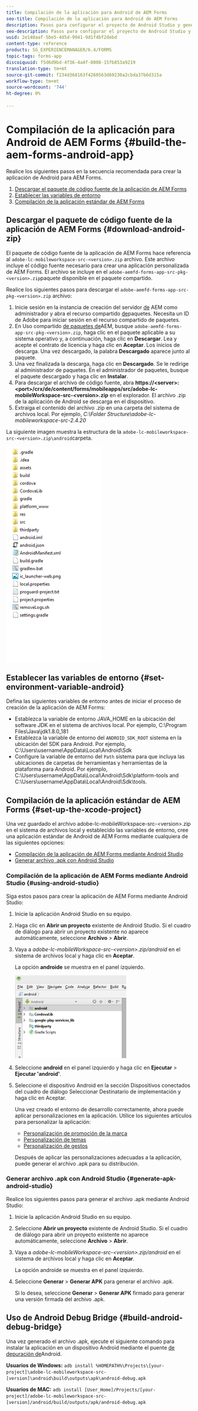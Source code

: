 ```yaml
---
title: Compilación de la aplicación para Android de AEM Forms
seo-title: Compilación de la aplicación para Android de AEM Forms
description: Pasos para configurar el proyecto de Android Studio y generar el archivo .apk para la aplicación de AEM Forms para Android
seo-description: Pasos para configurar el proyecto de Android Studio y generar el archivo .apk para la aplicación de AEM Forms para Android
uuid: 2e140aaf-5be5-4d5d-9941-9d1f4bf2debd
content-type: reference
products: SG_EXPERIENCEMANAGER/6.4/FORMS
topic-tags: forms-app
discoiquuid: f5d6d9bd-4f36-4a4f-8008-15fb853a9219
translation-type: tm+mt
source-git-commit: f234d368163f4260563d69230a2cbda37b6d315a
workflow-type: tm+mt
source-wordcount: '744'
ht-degree: 0%

---
```



# Compilación de la aplicación para Android de AEM Forms {#build-the-aem-forms-android-app}

Realice los siguientes pasos en la secuencia recomendada para crear la aplicación de Android para AEM Forms.

1. [Descargar el paquete de código fuente de la aplicación de AEM Forms](#download-android-zip)
1. [Establecer las variables de entorno](#set-environment-variable-android)
1. [Compilación de la aplicación estándar de AEM Forms](#set-up-the-xcode-project)

## Descargar el paquete de código fuente de la aplicación de AEM Forms {#download-android-zip}

El paquete de código fuente de la aplicación de AEM Forms hace referencia al `adobe-lc-mobileworkspace-src-<version>.zip` archivo. Este archivo incluye el código fuente necesario para crear una aplicación personalizada de AEM Forms. El archivo se incluye en el `adobe-aemfd-forms-app-src-pkg-<version>.zip`paquete disponible en el paquete compartido.

Realice los siguientes pasos para descargar el `adobe-aemfd-forms-app-src-pkg-<version>.zip` archivo:

1. Inicie sesión en la instancia de creación del servidor [de](http://localhost:4502/) AEM como administrador y abra el recurso compartido [de](http://localhost:4502/crx/packageshare)paquetes. Necesita un ID de Adobe para iniciar sesión en el recurso compartido de paquetes.
1. En Uso compartido [de paquetes de](http://localhost:4502/crx/packageshare/login.html)AEM, busque `adobe-aemfd-forms-app-src-pkg-<version>.zip`, haga clic en el paquete aplicable a su sistema operativo y, a continuación, haga clic en **Descargar**. Lea y acepte el contrato de licencia y haga clic en **Aceptar**. Los inicios de descarga. Una vez descargado, la palabra **Descargado** aparece junto al paquete.
1. Una vez finalizada la descarga, haga clic en **Descargado**. Se le redirige al administrador de paquetes. En el administrador de paquetes, busque el paquete descargado y haga clic en **Instalar**.
1. Para descargar el archivo de código fuente, abra **https://&lt;server>:&lt;port>/crx/de/content/forms/mobileapps/src/adobe-lc-mobileWorkspace-src-&lt;version>.zip** en el explorador. El archivo .zip de la aplicación de Android se descarga en el dispositivo.
1. Extraiga el contenido del archivo .zip en una carpeta del sistema de archivos local. Por ejemplo, *C:\Folder Structure\adobe-lc-mobileworkspace-src-2.4.20*

La siguiente imagen muestra la estructura de la `adobe-lc-mobileworkspace-src-<version>.zip\android`carpeta.

![zip_android_folder_structure](assets/zip_android_folder_structure.png)

## Establecer las variables de entorno {#set-environment-variable-android}

Defina las siguientes variables de entorno antes de iniciar el proceso de creación de la aplicación de AEM Forms:

* Establezca la variable de entorno JAVA_HOME en la ubicación del software JDK en el sistema de archivos local. Por ejemplo, C:\Program Files\Java\jdk1.8.0_181
* Establezca la variable de entorno del `ANDROID_SDK_ROOT` sistema en la ubicación del SDK para Android. Por ejemplo, C:\Users\username\AppData\Local\Android\Sdk
* Configure la variable de entorno del `Path` sistema para que incluya las ubicaciones de carpetas de herramientas y herramientas de la plataforma para Android. Por ejemplo, C:\Users\username\AppData\Local\Android\Sdk\platform-tools and C:\Users\username\AppData\Local\Android\Sdk\tools.

## Compilación de la aplicación estándar de AEM Forms {#set-up-the-xcode-project}

Una vez guardado el archivo adobe-lc-mobileWorkspace-src-&lt;version>.zip en el sistema de archivos local y establecido las variables de entorno, cree una aplicación estándar de Android de AEM Forms mediante cualquiera de las siguientes opciones:

* [Compilación de la aplicación de AEM Forms mediante Android Studio](#using-android-studio)
* [Generar archivo .apk con Android Studio](#generate-apk-android-studio)

### Compilación de la aplicación de AEM Forms mediante Android Studio {#using-android-studio}

Siga estos pasos para crear la aplicación de AEM Forms mediante Android Studio:

1. Inicie la aplicación Android Studio en su equipo.
1. Haga clic en **Abrir un proyecto** existente de Android Studio. Si el cuadro de diálogo para abrir un proyecto existente no aparece automáticamente, seleccione **Archivo** > **Abrir**.
1. Vaya a *adobe-lc-mobileWorkspace-src-&lt;version>.zip/android* en el sistema de archivos local y haga clic en **Aceptar**.

   La opción **androide** se muestra en el panel izquierdo.

   ![android_folder_studio](assets/android_folder_studio.png)

1. Seleccione **android** en el panel izquierdo y haga clic en **Ejecutar** > **Ejecutar &#39;android&#39;**.
1. Seleccione el dispositivo Android en la sección Dispositivos conectados del cuadro de diálogo Seleccionar Destinatario de implementación y haga clic en Aceptar.

   Una vez creado el entorno de desarrollo correctamente, ahora puede aplicar personalizaciones en la aplicación. Utilice los siguientes artículos para personalizar la aplicación:

   * [Personalización de promoción de la marca](/help/forms/using/branding-customization.md)
   * [Personalización de temas](/help/forms/using/theme-customization.md)
   * [Personalización de gestos](/help/forms/using/gesture-customization.md)

   Después de aplicar las personalizaciones adecuadas a la aplicación, puede generar el archivo .apk para su distribución.

### Generar archivo .apk con Android Studio {#generate-apk-android-studio}

Realice los siguientes pasos para generar el archivo .apk mediante Android Studio:

1. Inicie la aplicación Android Studio en su equipo.
1. Seleccione **Abrir un proyecto** existente de Android Studio. Si el cuadro de diálogo para abrir un proyecto existente no aparece automáticamente, seleccione **Archivo** > **Abrir**.
1. Vaya a *adobe-lc-mobileWorkspace-src-&lt;version>.zip/android* en el sistema de archivos local y haga clic en **Aceptar**.

   La opción androide se muestra en el panel izquierdo.

1. Seleccione **Generar** > **Generar APK** para generar el archivo .apk.

   Si lo desea, seleccione **Generar** > **Generar APK** firmado para generar una versión [](https://developer.android.com/studio/publish/app-signing) firmada del archivo .apk.

## Uso de Android Debug Bridge {#build-android-debug-bridge}

Una vez generado el archivo .apk, ejecute el siguiente comando para instalar la aplicación en un dispositivo Android mediante el puente [de depuración de](https://developer.android.com/tools/help/adb.html)Android.

**Usuarios de Windows:** `adb install %HOMEPATH%\Projects\[your-project]\adobe-lc-mobileworkspace-src-[version]\android\build\outputs\apk\android-debug.apk`

**Usuarios de MAC:** `adb install [User_Home]/Projects/[your-project]/adobe-lc-mobileworkspace-src-[version]/android/build/outputs/apk/android-debug.apk`
